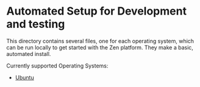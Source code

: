 Automated Setup for Development and testing
===========================================

This directory contains several files, one for each operating system, which can be run locally to get started with the Zen platform.
They make a basic, automated install.

Currently supported Operating Systems:

- [Ubuntu](ubuntu.md)
